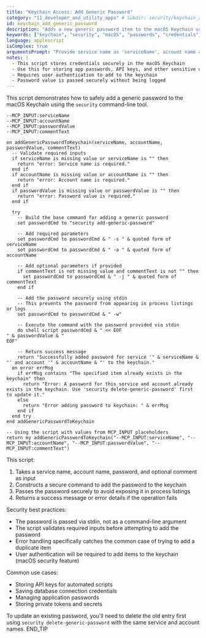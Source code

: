 ```yaml
---
title: "Keychain Access: Add Generic Password"
category: "11_developer_and_utility_apps" # Subdir: security/keychain_access
id: keychain_add_generic_password
description: "Adds a new generic password item to the macOS Keychain using the security command-line tool."
keywords: ["keychain", "security", "macOS", "passwords", "credentials", "add-generic-password", "password storage"]
language: applescript
isComplex: true
argumentsPrompt: "Provide service name as 'serviceName', account name as 'accountName', password as 'passwordValue', and optionally a comment as 'commentText' in inputData."
notes: |
  - This script stores credentials securely in the macOS Keychain
  - Use this for storing app passwords, API keys, and other sensitive data
  - Requires user authentication to add to the keychain
  - Password value is passed securely without being logged
---
```


This script demonstrates how to safely add a generic password to the macOS Keychain using the `security` command-line tool.

```applescript
--MCP_INPUT:serviceName
--MCP_INPUT:accountName
--MCP_INPUT:passwordValue
--MCP_INPUT:commentText

on addGenericPasswordToKeychain(serviceName, accountName, passwordValue, commentText)
  -- Validate required inputs
  if serviceName is missing value or serviceName is "" then
    return "error: Service name is required."
  end if
  if accountName is missing value or accountName is "" then
    return "error: Account name is required."
  end if
  if passwordValue is missing value or passwordValue is "" then
    return "error: Password value is required."
  end if
  
  try
    -- Build the base command for adding a generic password
    set passwordCmd to "security add-generic-password"
    
    -- Add required parameters
    set passwordCmd to passwordCmd & " -s " & quoted form of serviceName
    set passwordCmd to passwordCmd & " -a " & quoted form of accountName
    
    -- Add optional parameters if provided
    if commentText is not missing value and commentText is not "" then
      set passwordCmd to passwordCmd & " -j " & quoted form of commentText
    end if
    
    -- Add the password securely using stdin
    -- This prevents the password from appearing in process listings or logs
    set passwordCmd to passwordCmd & " -w"
    
    -- Execute the command with the password provided via stdin
    do shell script passwordCmd & " << EOF
" & passwordValue & "
EOF"
    
    -- Return success message
    return "Successfully added password for service '" & serviceName & "' and account '" & accountName & "' to the keychain."
  on error errMsg
    if errMsg contains "The specified item already exists in the keychain" then
      return "Error: A password for this service and account already exists in the keychain. Use 'security delete-generic-password' first to update it."
    else
      return "Error adding password to keychain: " & errMsg
    end if
  end try
end addGenericPasswordToKeychain

-- Using the script with values from MCP_INPUT placeholders
return my addGenericPasswordToKeychain("--MCP_INPUT:serviceName", "--MCP_INPUT:accountName", "--MCP_INPUT:passwordValue", "--MCP_INPUT:commentText")
```

This script:
1. Takes a service name, account name, password, and optional comment as input
2. Constructs a secure command to add the password to the keychain
3. Passes the password securely to avoid exposing it in process listings
4. Returns a success message or error details if the operation fails

Security best practices:
- The password is passed via stdin, not as a command-line argument
- The script validates required inputs before attempting to add the password
- Error handling specifically catches the common case of trying to add a duplicate item
- User authentication will be required to add items to the keychain (macOS security feature)

Common use cases:
- Storing API keys for automated scripts
- Saving database connection credentials
- Managing application passwords
- Storing private tokens and secrets

To update an existing password, you'll need to delete the old entry first using `security delete-generic-password` with the same service and account names.
END_TIP